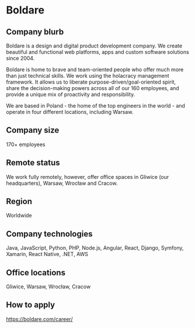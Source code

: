 # Boldare

## Company blurb

Boldare is a design and digital product development company. We create beautiful and functional web platforms, apps and custom software solutions since 2004.

Boldare is home to brave and team-oriented people who offer much more than just technical skills. We work using the holacracy management framework. It allows us to liberate purpose-driven/goal-oriented spirit, share the decision-making powers across all of our 160 employees, and provide a unique mix of proactivity and responsibility.

We are based in Poland - the home of the top engineers in the world - and operate in four different locations, including Warsaw.

## Company size

170+ employees

## Remote status

We work fully remotely, however, offer office spaces in Gliwice (our headquarters), Warsaw, Wrocław and Cracow.

## Region

Worldwide

## Company technologies

Java, JavaScript, Python, PHP, Node.js, Angular, React, Django, Symfony, Xamarin, React Native, .NET, AWS

## Office locations

Gliwice, Warsaw, Wrocław, Cracow

## How to apply

https://boldare.com/career/
